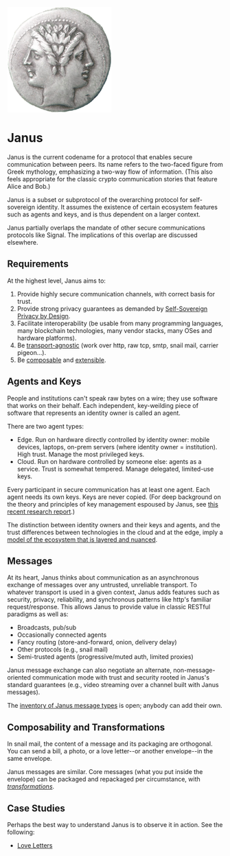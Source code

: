 ![Janus](Janus_coin.png)

# Janus

Janus is the current codename for a protocol that enables secure
communication between peers. Its name refers to the two-faced figure
from Greek mythology, emphasizing a two-way flow of information.
(This also feels appropriate for the classic crypto communication
stories that feature Alice and Bob.)

Janus is a subset or subprotocol of the overarching protocol for self-sovereign
identity. It assumes the existence of certain ecosystem features such as
agents and keys, and is thus dependent on a larger context.

Janus partially overlaps the mandate of other secure communications
protocols like Signal. The implications of this overlap are discussed
elsewhere.

## Requirements

At the highest level, Janus aims to:

1. Provide highly secure communication channels, with correct basis for trust.
2. Provide strong privacy guarantees as demanded by [Self-Sovereign
   Privacy by Design](
   https://docs.google.com/document/d/1fKAw9p8eJI-7hAZuQ8orMDGYnq7WWpE6QYs1YOTWgjA/edit).
3. Facilitate interoperability (be usable from many programming languages,
   many blockchain technologies, many vendor stacks, many OSes and
   hardware platforms).
4. Be [transport-agnostic](message-transport.md) (work over http, raw tcp, smtp, snail mail,
   carrier pigeon...).
5. Be [composable](message-packaging.md) and [extensible](message-inventory.md).

## Agents and Keys

People and institutions can't speak raw bytes on a wire; they use software
that works on their behalf. Each independent, key-weilding piece of software
that represents an identity owner is called an agent.

There are two agent types:

 * Edge. Run on hardware directly controlled by identity owner: mobile
   devices, laptops, on-prem servers (where identity owner = institution).
   High trust. Manage the most privileged keys.
 * Cloud. Run on hardware controlled by someone else: agents as a service.
   Trust is somewhat tempered. Manage delegated, limited-use keys.

Every participant in secure communication has at least one agent.
Each agent needs its own keys. Keys are never copied. (For deep
background on the theory and principles of key management espoused
by Janus, see [this recent research report](https://drive.google.com/open?id=1OEOl5cv69dEidK_Efx8blcYwgyPiaU_c).)

The distinction between identity owners and their keys and agents, and
the trust differences between technologies in the cloud and at the
edge, imply a [model of the ecosystem that is layered and nuanced](message-layers.md).

## Messages

At its heart, Janus thinks about communication as an asynchronous exchange
of messages over any untrusted, unreliable transport. To whatever transport
is used in a given context, Janus adds features such as security, privacy,
reliability, and synchronous patterns like http's familiar request/response.
This allows Janus to provide value in classic RESTful paradigms as well as:

* Broadcasts, pub/sub
* Occasionally connected agents
* Fancy routing (store-and-forward, onion, delivery delay)
* Other protocols (e.g., snail mail)
* Semi-trusted agents (progressive/muted auth, limited proxies)

Janus message exchange can also negotiate an alternate,
non-message-oriented communication mode with trust and security rooted
in Janus's standard guarantees (e.g., video streaming over a channel
built with Janus messages).

The [inventory of Janus message types](message-inventory.md) is open; anybody can add their own.

## Composability and Transformations

In snail mail, the content of a message and its packaging are orthogonal.
You can send a bill, a photo, or a love letter--or another envelope--in the
same envelope.

Janus messages are similar. Core messages (what you put inside the
envelope) can be packaged and repackaged per circumstance, with
[_transformations_](message-packaging.md).

## Case Studies

Perhaps the best way to understand Janus is to observe it in action.
See the following:

* [Love Letters](love-letters.md)